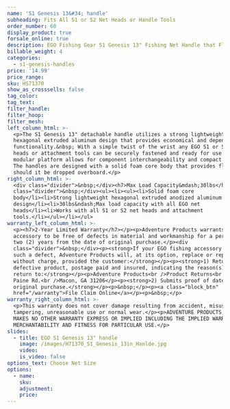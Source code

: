 ```yaml
---
name: 'S1 Genesis 13&#34; handle'
subheading: Fits All S1 or S2 Net Heads or Handle Tools
order_number: 60
display_product: true
forsale_online: true
description: EGO Fishing Gear S1 Genesis 13" Fishing Net Handle that Floats.
billable_weight: 4
categories:
  - s1-genesis-handles
price: '14.99'
price_range:
sku: HS71370
show_as_crosssells: false
tag_color:
tag_text:
filter_handle:
filter_hoop:
filter_mesh:
left_column_html: >-
  <p>The S1 Genesis 13" detachable handle utilizes a strong lightweight
  hexagonal extruded aluminum design that provides economical and dependable
  functionality.&nbsp; With a simple twist of the wrist any EGO S1 or S2 net
  heads or attachment tools can be securely fastened and ready for use. The
  modular platform allows for component interchangeability and compact storage.
  The handles are designed with a solid foam core body that provides floatation
  should it be dropped overboard.</p>
right_column_html: >-
  <div class="divider">&nbsp;</div><h7>Max Load Capacity&mdash;30lbs</h7><div
  class="divider">&nbsp;</div><ul><li><ul><li>Solid foam core
  body</li><li>Strong lightweight hexagonal extruded anodized aluminum
  design</li><li>30lbs&ndash;Max load capacity with all EGO net
  heads</li><li>Works with all S1 or S2 net heads and attachment
  tools.</li></ul></li></ul>
warranty_left_column_html: >-
  <p><h7>2-Year Limited Warranty</h7></p><p>Adventure Products warrants your EGO
  accessory to be free of defects in material and workmanship for a period of
  two (2) years from the date of original purchase.</p><div
  class="divider">&nbsp;</div><p><strong>If your EGO fishing accessory exhibits
  such a defect, Adventure Products will, at its option, replace or repair it
  without charge, provided the customer:</strong></p><p><strong>1) Returns the
  defective product, postage paid and insured, indicating the reason(s) for the
  return to:</strong></p><p>Adventure Products<br />Product Returns<br />889 Guy
  Paine Rd.<br />Macon, GA 31206</p><p><strong>2) Submits proof of date of
  original purchase.</strong></p><p>&nbsp;</p><p><a class="block_btn"
  href="/warranty">File Claim Online</a></p><p>&nbsp;</p>
warranty_right_column_html: >-
  <p>This warranty does not cover damage resulting from accident, misuse, abuse,
  tampering, unreasonable use or normal wear.</p><p>ADVENTURE PRODUCTS, INC.
  MAKES NO OTHER WARRANTY EXPRESS OR IMPLIED INCLUDING THE IMPLIED WARRANTIES OF
  MERCHANTABILITY AND FITNESS FOR PARTICULAR USE.</p>
slides:
  - title: EGO S1 Genesis 13" handle
    image: /images/H71370_S1_Genesis_13in_Hanlde.jpg
    video:
    is_video: false
options_text: Choose Net Size
options:
  - name:
    sku:
    adjustment:
    price:
---
```


